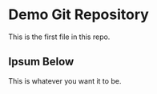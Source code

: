 # Demo Git Repository

This is the first file in this repo.

## Ipsum Below

This is whatever you want it to be.

